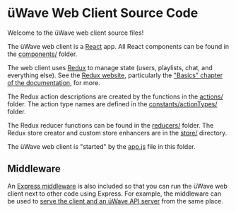 # üWave Web Client Source Code

Welcome to the üWave web client source files!

The üWave web client is a [React](https://facebook.github.io/react) app. All
React components can be found in the [components/](./components/) folder.

The web client uses [Redux](http://redux.js.org) to manage state (users,
playlists, chat, and everything else). See the [Redux website](http://redux.js.org/index.html),
particularly the ["Basics" chapter of the documentation](http://redux.js.org/docs/basics/index.html),
for more.

The Redux action descriptions are created by the functions in the
[actions/](./actions/) folder. The action type names are defined in the
[constants/actionTypes/](./constants/actionTypes/) folder.

The Redux reducer functions can be found in the [reducers/](./reducers/) folder.
The Redux store creator and custom store enhancers are in the [store/](./store/)
directory.

The üWave web client is "started" by the [app.js](./app.js) file in this folder.

## Middleware

An [Express middleware](./middleware.js) is also included so that you can run
the üWave web client next to other code using Express. For example, the
middleware can be used to [serve the client and an üWave API server](../tasks/serve.js)
from the same place.
